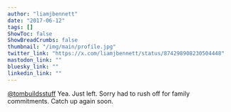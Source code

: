 ```yaml
---
author: "liamjbennett"
date: "2017-06-12"
tags: []
ShowToc: false
ShowBreadCrumbs: false
thumbnail: "/img/main/profile.jpg"
twitter_link: "https://x.com/liamjbennett/status/874298908230504448"
mastodon_link: ""
bluesky_link: ""
linkedin_link: ""
---
```


[@tombuildsstuff](https://x.com/tombuildsstuff) Yea. Just left. Sorry had to rush off for family commitments. Catch up again soon.

